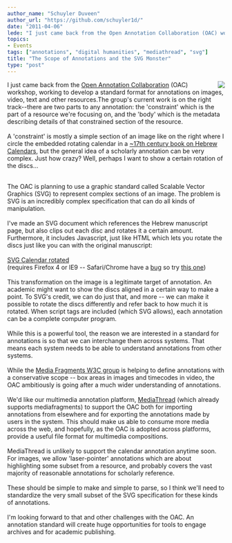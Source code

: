 ```yaml
---
author_name: "Schuyler Duveen"
author_url: "https://github.com/schuyler1d/"
date: "2011-04-06"
lede: "I just came back from the Open Annotation Collaboration (OAC) workshop, working to develop a standard format for annotations on images, video, text and other resources.The group's current work is on the right track--there are two parts to any annotation: the 'constraint' which is the part of a resource we're focusing on, and the 'body' which is the metadata describing details of that constrained section of the resource."
topics: 
- Events
tags: ["annotations", "digital humanities", "mediathread", "svg"]
title: "The Scope of Annotations and the SVG Monster"
type: "post"
---
```


<img src="http://ccnmtl.columbia.edu/compiled/local/sky/svg_rotating/annotated.jpg" align="right" />

<div>I just came back from the&nbsp;<a href="http://www.openannotation.org/">Open Annotation Collaboration</a> (OAC) workshop, working to develop a standard format for annotations on images, video, text and other resources.The group's current work is on the right track--there are two parts to any annotation: the 'constraint' which is the part of a resource we're focusing on, and the 'body' which is the metadata describing details of that constrained section of the resource.</div><div><br /></div><div>A 'constraint' is mostly a simple section of an image like on the right where I circle the embedded rotating calendar in a <a href="https://blogs.cul.columbia.edu/jewishstudiesatcul/2011/01/12/sefer-evronot/">~17th century book on Hebrew Calendars</a>, but the general idea of a scholarly annotation can be very complex. Just how crazy? Well, perhaps I want to show a certain rotation of the discs...</div><div><br /></div>

<!--more-->

<meta http-equiv="content-type" content="text/html; charset=utf-8"><div>The OAC is planning to use a graphic standard called&nbsp;Scalable Vector Graphics (SVG) to represent complex sections of an image. The problem is SVG is an incredibly complex specification that can do all kinds of manipulation.</div><div><br /></div><div>I've made an SVG document which references the Hebrew manuscript page, but also&nbsp;clips out each disc and rotates it a certain amount. Furthermore, it includes Javascript, just like HTML which lets you rotate the discs just like you can with the original manuscript:</div><div><br /></div><div><a href="http://ccnmtl.columbia.edu/compiled/local/sky/svg_rotating/rotate.svg">SVG Calendar rotated</a></div><div>(requires Firefox 4 or IE9 -- Safari/Chrome have a <a href="http://code.google.com/p/chromium/issues/detail?id=48668">bug</a> so try <a href="http://ccnmtl.columbia.edu/compiled/local/sky/svg_rotating/">this one</a>)</div><div><br /></div><div>This transformation on the image is a legitimate target of annotation. An academic might want to show the discs aligned in a certain way to make a point. To SVG's credit, we can do just that, and more -- we can make it possible to rotate the discs differently and refer back to how much it is rotated. When script tags are included (which SVG allows), each annotation can be a complete computer program.</div><div><br /></div><div>While this is a powerful tool, the reason we are interested in a standard for annotations is so that we can interchange them across systems. That means each system needs to be able to understand annotations from other systems.&nbsp;</div><div><br /></div><meta http-equiv="content-type" content="text/html; charset=utf-8"><meta http-equiv="content-type" content="text/html; charset=utf-8"><div>While the&nbsp;<a href="http://www.w3.org/2008/WebVideo/Fragments/" style="text-decoration: underline; ">Media Fragments W3C group</a>&nbsp;is helping to define annotations with a conservative scope -- box areas in images and timecodes in video, the OAC ambitiously is going after a much wider understanding of annotations.</div><div><br /></div><div>We'd like our multimedia annotation platform,&nbsp;<a href="http://ccnmtl.columbia.edu/mediathread" style="text-decoration: underline; ">MediaThread</a>&nbsp;(which already supports mediafragments) to support the OAC both for importing annotations from elsewhere and for exporting the annotations made by users in the system. This should make us able to consume more media across the web, and hopefully, as the OAC is adopted across platforms, provide a useful file format for multimedia compositions.</div><div><br /></div><div>MediaThread is unlikely to support the calendar annotation anytime soon. For images, we allow 'laser-pointer'&nbsp;annotations which are about highlighting some subset from a resource, and probably covers the vast majority of reasonable annotations for scholarly reference.&nbsp;</div><div><br /></div><div>These should be simple to make and simple to parse, so I think we'll need to standardize the very small subset of the SVG specification for these kinds of annotations.&nbsp;</div><div><br /></div><div>I'm looking forward to that and other challenges with the OAC. An annotation standard will create huge opportunities for tools to engage archives and for academic publishing.&nbsp;</div><div><br /></div><div><br /></div>
